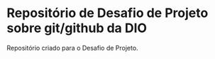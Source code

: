 # Repositório de Desafio de Projeto sobre git/github da DIO
Repositório criado para o Desafio de Projeto.

